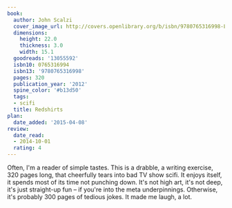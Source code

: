 ```yaml
---
book:
  author: John Scalzi
  cover_image_url: http://covers.openlibrary.org/b/isbn/9780765316998-L.jpg
  dimensions:
    height: 22.0
    thickness: 3.0
    width: 15.1
  goodreads: '13055592'
  isbn10: 0765316994
  isbn13: '9780765316998'
  pages: 320
  publication_year: '2012'
  spine_color: '#b13d50'
  tags:
  - scifi
  title: Redshirts
plan:
  date_added: '2015-04-08'
review:
  date_read:
  - 2014-10-01
  rating: 4
---
```


Often, I'm a reader of simple tastes. This is a drabble, a writing exercise, 320 pages long, that cheerfully tears into
bad TV show scifi. It enjoys itself, it spends most of its time not punching down. It's not high art, it's not deep,
it's just straight-up fun – if you're into the meta underpinnings. Otherwise, it's probably 300 pages of tedious jokes.
It made me laugh, a lot.
